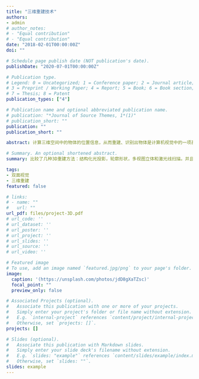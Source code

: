 ```yaml
---
title: "三维重建技术"
authors:
- admin
# author_notes:
# - "Equal contribution"
# - "Equal contribution"
date: "2018-02-01T00:00:00Z"
doi: ""

# Schedule page publish date (NOT publication's date).
publishDate: "2020-07-01T00:00:00Z"

# Publication type.
# Legend: 0 = Uncategorized; 1 = Conference paper; 2 = Journal article;
# 3 = Preprint / Working Paper; 4 = Report; 5 = Book; 6 = Book section;
# 7 = Thesis; 8 = Patent
publication_types: ["4"]

# Publication name and optional abbreviated publication name.
# publication: "*Journal of Source Themes, 1*(1)"
# publication_short: ""
publication: ""
publication_short: ""

abstract: 计算三维空间中的物体的位置信息，从而重建、识别出物体是计算机视觉中的一项基本的任务。物体点在空间中的三维位置是通过摄像机的成像模型和物体图像坐标共同决定的，物体点三维位置计算是利用摄像机的内外参数和标记点在图像中的对应位置，来计算出标记点在三维空间中的实际位置。利用有具体尺寸的棋盘格对相机进行标定，可得到棋盘上角点图像像素坐标，将图像坐标输入到函数cvCalibrateCamera2()中，可以计算出摄像机内参数矩阵、畸变系数、旋转矩阵和平移向量，即是为了获得摄像机的内外参数。本项目通过极线约束性质得出对应坐标系之间的关系。由于摄像机有五个未知的内参数，而只有两个约束方程，因此至少需要大于等于三幅图像时，才能线性的求出唯一解，即标定出了这些内外参数。得到的这些内外参数可用于以后处理图像，比如旋转矩阵和平移向量可用来计算物体实际坐标位置，内参数矩阵和畸变系数可用来对图像进行矫正。之后对于矫正好的图像进行立体匹配：匹配两个不同的摄像机视图，即找出同一个世界物体点在左右成像平面上的坐标位置。此时便成求出该点的视差值和该世界物体点的深度值。通过输入成对的左右图像，来获取视差图与点云图。

# Summary. An optional shortened abstract.
summary: 比较了几种3D重建方法：结构化光投影，轮廓形状，多视图立体和激光线扫描。并且通过MATLAB实现了基于双摄像头的三维重建：使摄像头同时拍摄同一物体，利用有具体尺寸的棋盘格对相机进行标定后即可重建出其它物体的三维影像与点云图。

tags:
- 双面视觉
- 三维重建
featured: false

# links:
# - name: ""
#   url: ""
url_pdf: files/project-3D.pdf
# url_code: ''
# url_dataset: ''
# url_poster: ''
# url_project: ''
# url_slides: ''
# url_source: ''
# url_video: ''

# Featured image
# To use, add an image named `featured.jpg/png` to your page's folder. 
image:
  caption: '(https://unsplash.com/photos/jdD8gXaTZsc)'
  focal_point: ""
  preview_only: false

# Associated Projects (optional).
#   Associate this publication with one or more of your projects.
#   Simply enter your project's folder or file name without extension.
#   E.g. `internal-project` references `content/project/internal-project/index.md`.
#   Otherwise, set `projects: []`.
projects: []

# Slides (optional).
#   Associate this publication with Markdown slides.
#   Simply enter your slide deck's filename without extension.
#   E.g. `slides: "example"` references `content/slides/example/index.md`.
#   Otherwise, set `slides: ""`.
slides: example
---
```


<!-- {{% alert note %}}
Click the *Cite* button above to demo the feature to enable visitors to import publication metadata into their reference management software.
{{% /alert %}}

{{% alert note %}}
Click the *Slides* button above to demo Academic's Markdown slides feature.
{{% /alert %}}

Supplementary notes can be added here, including [code and math](https://sourcethemes.com/academic/docs/writing-markdown-latex/). -->
